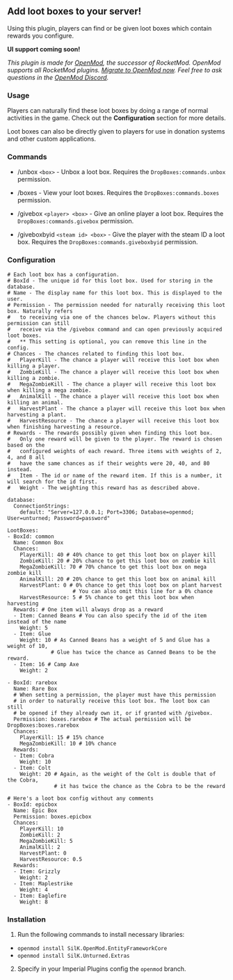 ## Add loot boxes to your server!

Using this plugin, players can find or be given loot boxes which contain rewards you configure.

**UI support coming soon!**

*This plugin is made for [OpenMod](https://openmod.github.io/openmod-docs/), the successor of RocketMod. OpenMod supports all RocketMod plugins. [Migrate to OpenMod now](https://openmod.github.io/openmod-docs/user-guide/installation/unturned/). Feel free to ask questions in the [OpenMod Discord](https://discord.gg/6yy7gxk).*

### Usage

Players can naturally find these loot boxes by doing a range of normal activities in the game. Check out the **Configuration** section for more details.

Loot boxes can also be directly given to players for use in donation systems and other custom applications.

### Commands

- /unbox `<box>` - Unbox a loot box.
  Requires the `DropBoxes:commands.unbox` permission.
	
- /boxes - View your loot boxes.
  Requires the `DropBoxes:commands.boxes` permission.
	
- /givebox `<player> <box>` - Give an online player a loot box.
  Requires the `DropBoxes:commands.givebox` permission.
	
- /giveboxbyid `<steam id> <box>` - Give the player with the steam ID a loot box.
  Requires the `DropBoxes:commands.giveboxbyid` permission.

### Configuration

```
# Each loot box has a configuration.
# BoxId - The unique id for this loot box. Used for storing in the database.
# Name - The display name for this loot box. This is displayed to the user.
# Permission - The permission needed for naturally receiving this loot box. Naturally refers
#   to receiving via one of the chances below. Players without this permission can still
#   receive via the /givebox command and can open previously acquired loot boxes.
#   ** This setting is optional, you can remove this line in the config.
# Chances - The chances related to finding this loot box.
#   PlayerKill - The chance a player will receive this loot box when killing a player.
#   ZombieKill - The chance a player will receive this loot box when killing a zombie.
#   MegaZombieKill - The chance a player will receive this loot box when killing a mega zombie.
#   AnimalKill - The chance a player will receive this loot box when killing an animal.
#   HarvestPlant - The chance a player will receive this loot box when harvesting a plant.
#   HarvestResource - The chance a player will receive this loot box when finishing harvesting a resource.
# Rewards - The rewards possibly given when finding this loot box.
#   Only one reward will be given to the player. The reward is chosen based on the
#   configured weights of each reward. Three items with weights of 2, 4, and 8 all
#   have the same chances as if their weights were 20, 40, and 80 instead.
#   Item - The id or name of the reward item. If this is a number, it will search for the id first.
#   Weight - The weighting this reward has as described above.

database:
  ConnectionStrings:
    default: "Server=127.0.0.1; Port=3306; Database=openmod; User=unturned; Password=password"

LootBoxes:
- BoxId: common
  Name: Common Box
  Chances:
    PlayerKill: 40 # 40% chance to get this loot box on player kill
    ZombieKill: 20 # 20% chance to get this loot box on zombie kill
    MegaZombieKill: 70 # 70% chance to get this loot box on mega zombie kill
    AnimalKill: 20 # 20% chance to get this loot box on animal kill
    HarvestPlant: 0 # 0% chance to get this loot box on plant harvest
                     # You can also omit this line for a 0% chance
    HarvestResource: 5 # 5% chance to get this loot box when harvesting
  Rewards: # One item will always drop as a reward
  - Item: Canned Beans # You can also specify the id of the item instead of the name
    Weight: 5
  - Item: Glue
    Weight: 10 # As Canned Beans has a weight of 5 and Glue has a weight of 10,
              # Glue has twice the chance as Canned Beans to be the reward.
  - Item: 16 # Camp Axe
    Weight: 2

- BoxId: rarebox
  Name: Rare Box
  # When setting a permission, the player must have this permission
  # in order to naturally receive this loot box. The loot box can still
  # be opened if they already own it, or if granted with /givebox.
  Permission: boxes.rarebox # The actual permission will be DropBoxes:boxes.rarebox
  Chances:
    PlayerKill: 15 # 15% chance
    MegaZombieKill: 10 # 10% chance
  Rewards:
  - Item: Cobra
    Weight: 10
  - Item: Colt
    Weight: 20 # Again, as the weight of the Colt is double that of the Cobra,
               # it has twice the chance as the Cobra to be the reward

# Here's a loot box config without any comments
- BoxId: epicbox
  Name: Epic Box
  Permission: boxes.epicbox
  Chances:
    PlayerKill: 10
    ZombieKill: 2
    MegaZombieKill: 5
    AnimalKill: 2
    HarvestPlant: 0
    HarvestResource: 0.5
  Rewards:
  - Item: Grizzly
    Weight: 2
  - Item: Maplestrike
    Weight: 4
  - Item: Eaglefire
    Weight: 8
```

### Installation

1. Run the following commands to install necessary libraries:

- `openmod install SilK.OpenMod.EntityFrameworkCore`
- `openmod install SilK.Unturned.Extras`

2. Specify in your Imperial Plugins config the `openmod` branch.
